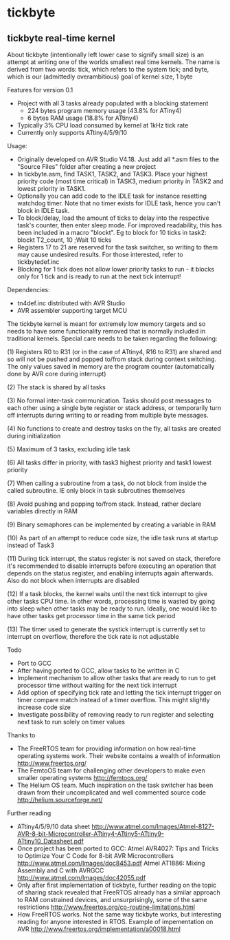 # tickbyte
tickbyte real-time kernel
-------------------------------------------------------------------------------
About
tickbyte (intentionally left lower case to signify small size) is an attempt at
writing one of the worlds smallest real time kernels. The name is derived from
two words: tick, which refers to the system tick; and byte, which is our
(admittedly overambitious) goal of kernel size, 1 byte


Features for version 0.1
* Project with all 3 tasks already populated with a blocking statement
  - 224 bytes program memory usage (43.8% for ATiny4)
  - 6 bytes RAM usage (18.8% for ATtiny4)
* Typically 3% CPU load consumed by kernel at 1kHz tick rate
* Currently only supports ATtiny4/5/9/10


Usage:
* Originally developed on AVR Studio V4.18. Just add all *.asm files to the
  "Source Files" folder after creating a new project
* In tickbyte.asm, find TASK1, TASK2, and TASK3. Place your highest priority
  code (most time critical) in TASK3, medium priority in TASK2 and lowest
  priority in TASK1.
* Optionally you can add code to the IDLE task for instance resetting watchdog
  timer. Note that no timer exists for IDLE task, hence you can't block in IDLE
  task.
* To block/delay, load the amount of ticks to delay into the respective task's
  counter, then enter sleep mode. For improved readability, this has been
  included in a macro "blockt". Eg to block for 10 ticks in task2:
  blockt	T2_count,	10			;Wait 10 ticks
* Registers 17 to 21 are reserved for the task switcher, so writing to them may
  cause undesired results. For those interested, refer to tickbytedef.inc
* Blocking for 1 tick does not allow lower priority tasks to run - it blocks
  only for 1 tick and is ready to run at the next tick interrupt!


Dependencies:
* tn4def.inc distributed with AVR Studio
* AVR assembler supporting target MCU


The tickbyte kernel is meant for extremely low memory targets and so needs to
have some functionality removed that is normally included in traditional
kernels. Special care needs to be taken regarding the following:

(1) Registers R0 to R31 (or in the case of ATtiny4, R16 to R31) are shared and
so will not be pushed and popped to/from stack during context switching. The
only values saved in memory are the program counter (automatically done by AVR
core during interrupt)

(2) The stack is shared by all tasks

(3) No formal inter-task communication. Tasks should post messages to each
other using a single byte register or stack address, or temporarily turn off
interrupts during writing to or reading from multiple byte messages.

(4) No functions to create and destroy tasks on the fly, all tasks are created
during initialization

(5) Maximum of 3 tasks, excluding idle task

(6) All tasks differ in priority, with task3 highest priority and task1 lowest
priority

(7) When calling a subroutine from a task, do not block from inside the called
subroutine. IE only block in task subroutines themselves

(8) Avoid pushing and popping to/from stack. Instead, rather declare variables
directly in RAM

(9) Binary semaphores can be implemented by creating a variable in RAM

(10) As part of an attempt to reduce code size, the idle task runs at startup
instead of Task3

(11) During tick interrupt, the status register is not saved on stack,
therefore it's recommended to disable interrupts before executing an operation
that depends on the status register, and enabling interrupts again afterwards.
Also do not block when interrupts are disabled

(12) If a task blocks, the kernel waits until the next tick interrupt to give
other tasks CPU time. In other words, processing time is wasted by going into
sleep when other tasks may be ready to run. Ideally, one would like to have
other tasks get processor time in the same tick period

(13) The timer used to generate the systick interrupt is currently set to
interrupt on overflow, therefore the tick rate is not adjustable


Todo
* Port to GCC
* After having ported to GCC, allow tasks to be written in C
* Implement mechanism to allow other tasks that are ready to run to get
  processor time without waiting for the next tick interrupt
* Add option of specifying tick rate and letting the tick interrupt trigger on
  timer compare match instead of a timer overflow. This might slightly increase
  code size
* Investigate possibility of removing ready to run register and selecting next
  task to run solely on timer values


Thanks to
* The FreeRTOS team for providing information on how real-time operating
  systems work. Their website contains a wealth of information
  http://www.freertos.org/
* The FemtoOS team for challenging other developers to make even smaller
  operating systems
  http://femtoos.org/
* The Helium OS team. Much inspiration on the task switcher has been drawn from
  their uncomplicated and well commented source code
  http://helium.sourceforge.net/


Further reading
* ATtiny4/5/9/10 data sheet
  http://www.atmel.com/Images/Atmel-8127-AVR-8-bit-Microcontroller-ATtiny4-ATtiny5-ATtiny9-ATtiny10_Datasheet.pdf
* Once project has been ported to GCC:
  Atmel AVR4027: Tips and Tricks to Optimize Your C Code for 8-bit AVR Microcontrollers
  http://www.atmel.com/Images/doc8453.pdf
  Atmel AT1886: Mixing Assembly and C with AVRGCC 
  http://www.atmel.com/Images/doc42055.pdf
* Only after first implementation of tickbyte, further reading on the topic of
  sharing stack revealed that FreeRTOS already has a similar approach to RAM
  constrained devices, and unsurprisingly, some of the same restrictions
  http://www.freertos.org/co-routine-limitations.html
* How FreeRTOS works. Not the same way tickbyte works, but interesting reading
  for anyone interested in RTOS. Example of impementation on AVR
  http://www.freertos.org/implementation/a00018.html
